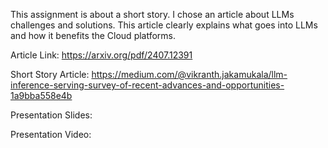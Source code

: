 This assignment is about a short story. I chose an article about LLMs challenges and solutions. This article clearly explains what goes into LLMs and how it benefits the Cloud platforms. 

Article Link: https://arxiv.org/pdf/2407.12391

Short Story Article: https://medium.com/@vikranth.jakamukala/llm-inference-serving-survey-of-recent-advances-and-opportunities-1a9bba558e4b

Presentation Slides: 

Presentation Video: 

